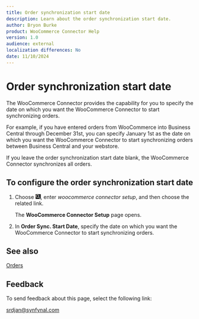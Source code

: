 ```yaml
---
title: Order synchronization start date
description: Learn about the order synchronization start date.
author: Bryon Burke
product: WooCommerce Connector Help
version: 1.0
audience: external
localization differences: No
date: 11/10/2024
---
```


<!-- markdownlint-disable MD006 MD007 MD009 MD024 MD025 MD033 -->
<!--// cspell:ignore  markdownlint allowfullscreen keyframes woocommerce webstore -->

# Order synchronization start date

The WooCommerce Connector provides the capability for you to specify the date on which you want the WooCommerce Connector to start synchronizing orders.

For example, if you have entered orders from WooCommerce into Business Central through December 31st, you can specify January 1st as the date on which you want the WooCommerce Connector to start synchronizing orders between Business Central and your webstore. 

If you leave the order synchronization start date blank, the WooCommerce Connector synchronizes all orders.

## To configure the order synchronization start date

1. Choose ![Lightbulb that opens the Tell Me feature.](media/ui-search/search_small.png "Tell me what you want to do"), enter <i>woocommerce connector setup</i>, and then choose the related link.

   The <b>WooCommerce Connector Setup</b> page opens.

1. In <b>Order Sync. Start Date</b>, specify the date on which you want the WooCommerce Connector to start synchronizing orders.

## See also

[Orders](orders.md)

## Feedback

To send feedback about this page, select the following link:

[srdjan@synfynal.com](mailto:srdjan@synfynal.com?subject=Documentation%20Feedback%20Product%20Docs:%20order-synchronization-start-date)
